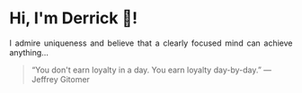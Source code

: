 # Hi, I'm Derrick 👋!
<p align="justify">I admire uniqueness and believe that a clearly focused mind can achieve anything...</p> 
<!-- #quote-start -->
<blockquote>&ldquo;You don't earn loyalty in a day. You earn loyalty day-by-day.&rdquo; &mdash; <footer>Jeffrey Gitomer</footer></blockquote>
<!-- #quote-end -->
